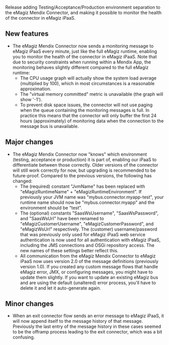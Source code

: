 Release adding Testing/Acceptance/Production environment separation to the eMagiz Mendix Connector, and making it possible to monitor the health of the connector in eMagiz iPaaS.
## New features
- The eMagiz Mendix Connector now sends a monitoring message to eMagiz iPaaS every minute, just like the full eMagiz runtime, enabling you to monitor the health of the connector in eMagiz iPaaS. Note that due to security constraints when running within a Mendix App, the monitoring behaves slightly different compared to the full eMagiz runtime:
  - The CPU usage graph will actually show the system load average (multiplied by 100), which in most circumstances is a reasonable approximation.
  - The "virtual memory committed" metric is unavailable (the graph will show '-1').
  - To prevent disk space issues, the connector will not use paging when the queue containing the monitoring messages is full. In practice this means that the connector will only buffer the first 24 hours (approximately) of monitoring data when the connection to the message bus is unavailable.
## Major changes
- The eMagiz Mendix Connector now "knows" which environment (testing, acceptance or production) it is part of, enabling our iPaaS to differentiate between those correctly. Older versions of the connector will still work correctly for now, but upgrading is recommended to be future-proof. Compared to the previous versions, the following has changed:
  - The (required) constant "JvmName" has been replaced with "eMagizRuntimeName" + "eMagizRuntimeEnvironment". If previously your JVM name was "mybus.connector.myapp-test", your runtime name should now be "mybus.connector.myapp" and the environment should be "test".
  - The (optional) constants "SaasWsUsername", "SaasWsPassword", and "SaasWsUrl" have been renamed to "eMagizCustomerUsername", "eMagizCustomerPassword", and "eMagizWsUrl" respectively. The (customer) username/password that was previously only used for eMagiz iPaaS web service authentication is now used for all authentication with eMagiz iPaaS, including the JMS connections and OSGi repository access. The new names of these settings better reflect this.
  - All communication from the eMagiz Mendix Connector to eMagiz iPaaS now uses version 2.0 of the message definitions (previously version 1.0). If you created any custom message flows that handle eMagiz error, JMX, or configuring messages, you might have to update them slightly. If you want to update an existing eMagiz bus and are using the default (unaltered) error process, you'll have to delete it and let it auto-generate again.
## Minor changes
- When an exit connector flow sends an error message to eMagiz iPaaS, it will now append itself to the message history of that message. Previously the last entry of the message history in these cases seemed to be the offramp process leading to the exit connector, which was a bit confusing.
